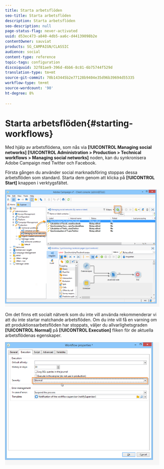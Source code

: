 ```yaml
---
title: Starta arbetsflöden
seo-title: Starta arbetsflöden
description: Starta arbetsflöden
seo-description: null
page-status-flag: never-activated
uuid: d53ec473-a840-4db5-aa6c-d44139098b2e
contentOwner: sauviat
products: SG_CAMPAIGN/CLASSIC
audience: social
content-type: reference
topic-tags: configuration
discoiquuid: 32f81ae9-396d-4bb6-8c81-6b75744f529d
translation-type: tm+mt
source-git-commit: 70b143445b2e77128b9404e35d96b39694d55335
workflow-type: tm+mt
source-wordcount: '90'
ht-degree: 8%

---
```



# Starta arbetsflöden{#starting-workflows}

Med hjälp av arbetsflödena, som nås via **[!UICONTROL Managing social networks]** **[!UICONTROL Administration > Production > Technical workflows > Managing social networks]** noden, kan du synkronisera Adobe Campaign med Twitter och Facebook.

Första gången du använder social marknadsföring stoppas dessa arbetsflöden som standard. Starta dem genom att klicka på **[!UICONTROL Start]** knappen i verktygsfältet.

![](assets/social_start_workflows.png)

Om det finns ett socialt nätverk som du inte vill använda rekommenderar vi att du inte startar matchande arbetsflöden. Om du inte vill få en varning om att produktionsarbetsflöden har stoppats, väljer du allvarlighetsgraden **[!UICONTROL Normal]** på **[!UICONTROL Execution]** fliken för de aktuella arbetsflödenas egenskaper.

![](assets/social_start_workflows2.png)

